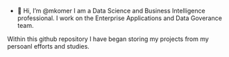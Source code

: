 - 👋 Hi, I’m @mkomer
I am a Data Science and Business Intelligence professional.
I work on the Enterprise Applications and Data Goverance team.

Within this github repository I have began storing my projects from my persoanl efforts and studies. 
